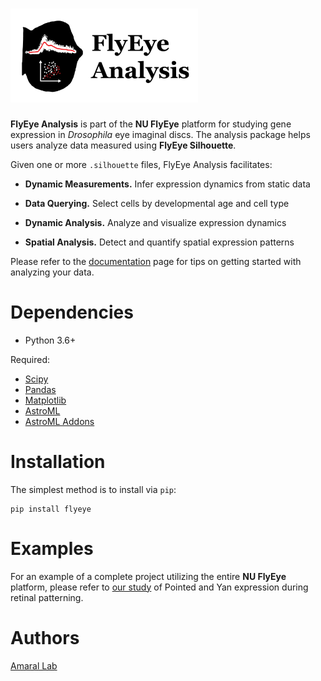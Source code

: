 # <img alt="FlyEye Analysis" src="docs/source/graphics/analysis_header.png" height="150">


**FlyEye Analysis** is part of the **NU FlyEye** platform for studying gene expression in *Drosophila* eye imaginal discs. The analysis package helps users analyze data measured using **FlyEye Silhouette**.

Given one or more ``.silhouette`` files, FlyEye Analysis facilitates:

   - **Dynamic Measurements.** Infer expression dynamics from static data

   - **Data Querying.** Select cells by developmental age and cell type

   - **Dynamic Analysis.** Analyze and visualize expression dynamics

   - **Spatial Analysis.** Detect and quantify spatial expression patterns


Please refer to the [documentation](https://sebastianbernasek.github.io/flyeye/index.html#) page for tips on getting started with analyzing your data.


Dependencies
============

 - Python 3.6+

Required:

 - [Scipy](https://www.scipy.org/)
 - [Pandas](https://pandas.pydata.org/)
 - [Matplotlib](https://matplotlib.org/)
 - [AstroML](https://pypi.org/project/astroML/)
 - [AstroML Addons](https://github.com/astroML/astroML_addons)


Installation
============

The simplest method is to install via ``pip``:

    pip install flyeye


Examples
========

For an example of a complete project utilizing the entire **NU FlyEye** platform, please refer to [our study](https://github.com/sebastianbernasek/pnt_yan_ratio) of Pointed and Yan expression during retinal patterning.


Authors
=======

[Amaral Lab](https://amaral.northwestern.edu/)
